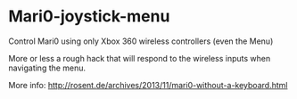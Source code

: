 # Mari0-joystick-menu
Control Mari0 using only Xbox 360 wireless controllers (even the Menu)

More or less a rough hack that will respond to the wireless inputs when navigating the menu.

More info: http://rosent.de/archives/2013/11/mari0-without-a-keyboard.html
